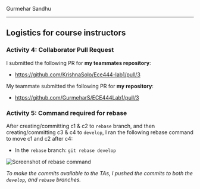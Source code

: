 Gurmehar Sandhu

---
## Logistics for course instructors
### Activity 4: Collaborator Pull Request
I submitted the following PR for **my teammates repository**:
- https://github.com/KrishnaSolo/Ece444-lab1/pull/3

My teammate submitted the following PR for **my repository**:
- https://github.com/GurmeharS/ECE444Lab1/pull/3

### Activity 5: Command required for rebase
After creating/committing c1 & c2 to `rebase` branch, and then creating/committing c3 & c4 to `develop`, I ran the following rebase command to move c1 and c2 after c4:

- In the `rebase` branch: `git rebase develop` 

![Screenshot of rebase command](https://user-images.githubusercontent.com/43488282/133457012-41e1f553-ef05-49a9-adc7-93ea9f810cdb.png)

*To make the commits available to the TAs, I pushed the commits to both the `develop`, and `rebase` branches.*
